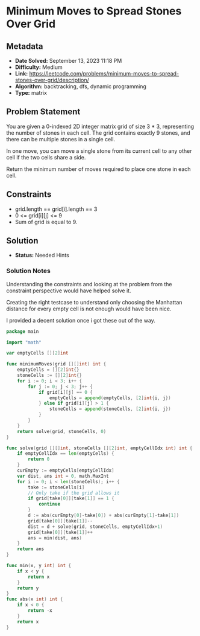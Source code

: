 # Minimum Moves to Spread Stones Over Grid

## Metadata

- **Date Solved:** September 13, 2023 11:18 PM
- **Difficulty:** Medium
- **Link:** https://leetcode.com/problems/minimum-moves-to-spread-stones-over-grid/description/
- **Algorithm:** backtracking, dfs, dynamic programming
- **Type:** matrix

## Problem Statement

You are given a 0-indexed 2D integer matrix grid of size 3 * 3, representing the number of stones in each cell. The grid contains exactly 9 stones, and there can be multiple stones in a single cell.

In one move, you can move a single stone from its current cell to any other cell if the two cells share a side.

Return the minimum number of moves required to place one stone in each cell.

## Constraints

- grid.length == grid[i].length == 3
- 0 <= grid[i][j] <= 9
- Sum of grid is equal to 9.

## Solution

- **Status:** Needed Hints

### Solution Notes

Understanding the constraints and looking at the problem from the constraint perspective would have helped solve it.

Creating the right testcase to understand only choosing the Manhattan distance for every empty cell is not enough would have been nice.

I provided a decent solution once i got these out of the way.


```go
package main

import "math"

var emptyCells [][2]int

func minimumMoves(grid [][]int) int {
	emptyCells = [][2]int{}
	stoneCells := [][2]int{}
	for i := 0; i < 3; i++ {
		for j := 0; j < 3; j++ {
			if grid[i][j] == 0 {
				emptyCells = append(emptyCells, [2]int{i, j})
			} else if grid[i][j] > 1 {
				stoneCells = append(stoneCells, [2]int{i, j})
			}
		}
	}
	return solve(grid, stoneCells, 0)
}

func solve(grid [][]int, stoneCells [][2]int, emptyCellIdx int) int {
	if emptyCellIdx == len(emptyCells) {
		return 0
	}
	curEmpty := emptyCells[emptyCellIdx]
	var dist, ans int = 0, math.MaxInt
	for i := 0; i < len(stoneCells); i++ {
		take := stoneCells[i]
		// Only take if the grid allows it
		if grid[take[0]][take[1]] == 1 {
			continue
		}
		d := abs(curEmpty[0]-take[0]) + abs(curEmpty[1]-take[1])
		grid[take[0]][take[1]]--
		dist = d + solve(grid, stoneCells, emptyCellIdx+1)
		grid[take[0]][take[1]]++
		ans = min(dist, ans)
	}
	return ans
}

func min(x, y int) int {
	if x < y {
		return x
	}
	return y
}
func abs(x int) int {
	if x < 0 {
		return -x
	}
	return x
}
```
